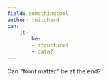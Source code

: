 ```yaml
---
field: somethingcool
author: twitchard
can:
    it:
        be:
        - structured
        - data?
---
```

Can "front matter" be at the end?
